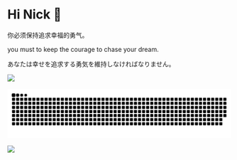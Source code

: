 # Hi Nick 👋

你必须保持追求幸福的勇气。

you must to keep the courage to chase your dream.

あなたは幸せを追求する勇気を維持しなければなりません。

![](https://github-profile-summary-cards.vercel.app/api/cards/profile-details?username=angryreid&theme=monokai)

![](https://raw.githubusercontent.com/angryreid/angryreid/main/assets/github-contribution-grid-snake.svg)

![](https://komarev.com/ghpvc/?username=angryreid)
